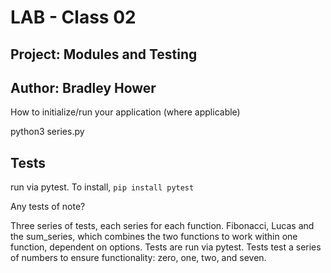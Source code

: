 # LAB - Class 02

## Project: Modules and Testing

## Author: Bradley Hower

How to initialize/run your application (where applicable)

python3 series.py

## Tests

run via pytest. To install, ```pip install pytest```

Any tests of note?

Three series of tests, each series for each function. Fibonacci, Lucas and the sum_series, which combines the two functions to work within one function, dependent on options. Tests are run via pytest. Tests test a series of numbers to ensure functionality: zero, one, two, and seven.
